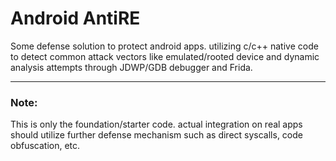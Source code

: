 # Android AntiRE

Some defense solution to protect android apps. utilizing c/c++ native code to detect common attack vectors like emulated/rooted device and dynamic analysis attempts through JDWP/GDB debugger and Frida.

---

### Note:

This is only the foundation/starter code. actual integration on real apps should utilize further defense mechanism such as direct syscalls, code obfuscation, etc.